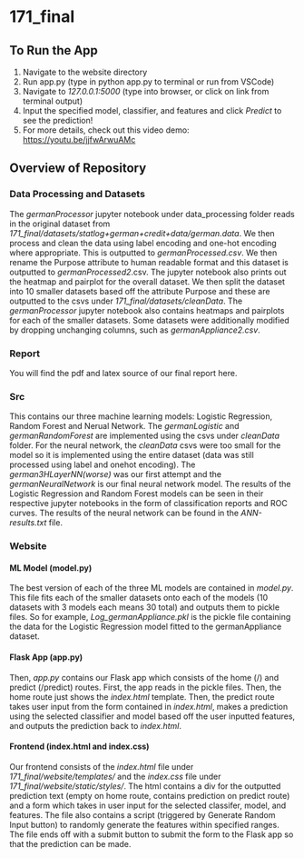 # 171_final

## To Run the App
1. Navigate to the website directory
2. Run app.py (type in python app.py to terminal or run from VSCode)
3. Navigate to *127.0.0.1:5000* (type into browser, or click on link from terminal output)
4. Input the specified model, classifier, and features and click *Predict* to see the prediction!
4. For more details, check out this video demo: https://youtu.be/jjfwArwuAMc

## Overview of Repository
### Data Processing and Datasets
The *germanProcessor* jupyter notebook under data_processing folder reads in the original dataset from *171_final/datasets/statlog+german+credit+data/german.data*.  We then process and clean the data using label encoding and one-hot encoding where appropriate.  This is outputted to *germanProcessed.csv*.  We then rename the Purpose attribute to human readable format and this dataset is outputted to *germanProcessed2*.csv.  The jupyter notebook also prints out the heatmap and pairplot for the overall dataset.  We then split the dataset into 10 smaller datasets based off the attribute Purpose and these are outputted to the csvs under *171_final/datasets/cleanData*.  The *germanProcessor* jupyter notebook also contains heatmaps and pairplots for each of the smaller datasets.  Some datasets were additionally modified by dropping unchanging columns, such as *germanAppliance2.csv*.

### Report
You will find the pdf and latex source of our final report here.

### Src
This contains our three machine learning models: Logistic Regression, Random Forest and Nerual Network.  The *germanLogistic* and *germanRandomForest* are implemented using the csvs under *cleanData* folder.  For the neural network, the *cleanData* csvs were too small for the model so it is implemented using the entire dataset (data was still processed using label and onehot encoding).  The *german3HLayerNN(worse)* was our first attempt and the *germanNeuralNetwork* is our final neural network model.  The results of the Logistic Regression and Random Forest models can be seen in their respective jupyter notebooks in the form of classification reports and ROC curves.  The results of the neural network can be found in the *ANN-results.txt* file.

### Website
#### ML Model (model.py)
The best version of each of the three ML models are contained in *model.py*.  This file fits each of the smaller datasets onto each of the models (10 datasets with 3 models each means 30 total) and outputs them to pickle files.  So for example, *Log_germanAppliance.pkl* is the pickle file containing the data for the Logistic Regression model fitted to the germanAppliance dataset. 
#### Flask App (app.py)
Then, *app.py* contains our Flask app which consists of the home (/) and predict (/predict) routes. First, the app reads in the pickle files.  Then, the home route just shows the *index.html* template.  Then, the predict route takes user input from the form contained in *index.html*, makes a prediction using the selected classifier and model based off the user inputted features, and outputs the prediction back to *index.html*.
#### Frontend (index.html and index.css)
Our frontend consists of the *index.html* file under *171_final/website/templates/* and the *index.css* file under *171_final/website/static/styles/*.  The html contains a div for the outputted prediction text (empty on home route, contains prediction on predict route) and a form which takes in user input for the selected classifer, model, and features.  The file also contains a script (triggered by Generate Random Input button) to randomly generate the features within specified ranges.  The file ends off with a submit button to submit the form to the Flask app so that the prediction can be made.
